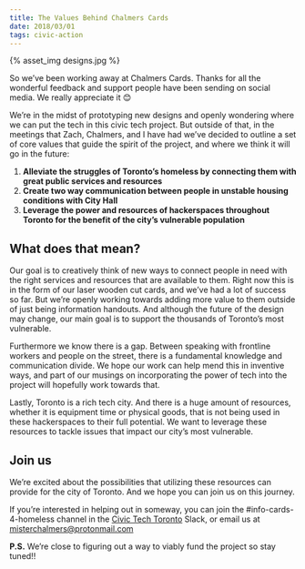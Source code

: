 ```yaml
---
title: The Values Behind Chalmers Cards
date: 2018/03/01
tags: civic-action
---
```


{% asset_img designs.jpg %}

So we’ve been working away at Chalmers Cards. Thanks for all the wonderful feedback and support people have been sending on social media. We really appreciate it 😊

We’re in the midst of prototyping new designs and openly wondering where we can put the tech in this civic tech project. But outside of that, in the meetings that Zach, Chalmers, and I have had we’ve decided to outline a set of core values that guide the spirit of the project, and where we think it will go in the future:

1. **Alleviate the struggles of Toronto’s homeless by connecting them with great public services and resources**
1. **Create two way communication between people in unstable housing conditions with City Hall**
1. **Leverage the power and resources of hackerspaces throughout Toronto for the benefit of the city’s vulnerable population**

## What does that mean?

Our goal is to creatively think of new ways to connect people in need with the right services and resources that are available to them. Right now this is in the form of our laser wooden cut cards, and we’ve had a lot of success so far. But we’re openly working towards adding more value to them outside of just being information handouts. And although the future of the design may change, our main goal is to support the thousands of Toronto’s most vulnerable.

Furthermore we know there is a gap. Between speaking with frontline workers and people on the street, there is a fundamental knowledge and communication divide. We hope our work can help mend this in inventive ways, and part of our musings on incorporating the power of tech into the project will hopefully work towards that.

Lastly, Toronto is a rich tech city. And there is a huge amount of resources, whether it is equipment time or physical goods, that is not being used in these hackerspaces to their full potential. We want to leverage these resources to tackle issues that impact our city’s most vulnerable.

## Join us

We’re excited about the possibilities that utilizing these resources can provide for the city of Toronto. And we hope you can join us on this journey.

If you’re interested in helping out in someway, you can join the #info-cards-4-homeless channel in the [Civic Tech Toronto](https://civictechto.slack.com) Slack, or email us at [misterchalmers@protonmail.com](mailto:misterchalmers@protonmail.com)

**P.S.** We’re close to figuring out a way to viably fund the project so stay tuned!!
